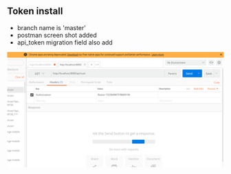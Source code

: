 ## Token install

- branch name is 'master'
- postman screen shot added
- api_token migration field also add

![Alt text](/postman.png?raw=true "Permission change to write read")

